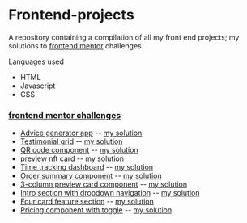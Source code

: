 # Frontend-projects

A repository containing a compilation of all my front end projects; my solutions to [frontend mentor](https://www.frontendmentor.io/challenges) challenges.

Languages used
* HTML
*  Javascript
*  CSS



### [frontend mentor challenges](https://www.frontendmentor.io/challenges) 
* [Advice generator app](https://www.frontendmentor.io/challenges/advice-generator-app-QdUG-13db) -- [my solution](https://qoudri4re.github.io/frontend-projects/advice-generator-app)
* [Testimonial grid](https://www.frontendmentor.io/challenges/testimonials-grid-section-Nnw6J7Un7) -- [my solution](https://qoudri4re.github.io/frontend-projects/testimonial-grid)
* [QR code component](https://www.frontendmentor.io/challenges/qr-code-component-iux_sIO_H) -- [my solution](https://qoudri4re.github.io/frontend-projects/qr-code-component)
* [preview nft card](https://www.frontendmentor.io/challenges/nft-preview-card-component-SbdUL_w0U) -- [my solution](https://qoudri4re.github.io/frontend-projects/nft-preview-card/)
* [Time tracking dashboard](https://www.frontendmentor.io/challenges/time-tracking-dashboard-UIQ7167Jw) -- [my solution](https://qoudri4re.github.io/frontend-projects/time-tracking-dashboard/)
* [Order summary component](https://www.frontendmentor.io/challenges/order-summary-component-QlPmajDUj) -- [my solution](https://qoudri4re.github.io/frontend-projects/order-summary-component/)
* [3-column preview card component](https://www.frontendmentor.io/challenges/3column-preview-card-component-pH92eAR2-) -- [my solution](https://qoudri4re.github.io/frontend-projects/3-column-preview-card-component/)
* [Intro section with dropdown navigation](https://www.frontendmentor.io/solutions/intro-section-with-dropdown-navigation-rkuHw8ZHc) -- [my solution](https://qoudri4re.github.io/frontend-projects/intro-section-with-dropdown-navigation/)
* [Four card feature section](frontendmentor.io/challenges/four-card-feature-section-weK1eFYK) -- [my solution](https://qoudri4re.github.io/frontend-projects/four-card-feature-section/)
* [Pricing component with toggle](https://www.frontendmentor.io/challenges/pricing-component-with-toggle-8vPwRMIC) -- [my solution](https://qoudri4re.github.io/frontend-projects/pricing-component-with-toggle/)
  
